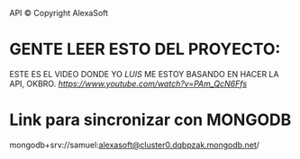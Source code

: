 API © Copyright AlexaSoft

# GENTE LEER ESTO DEL PROYECTO:
ESTE ES EL VIDEO DONDE YO *LUIS* ME ESTOY BASANDO EN HACER LA API, OKBRO.
*https://www.youtube.com/watch?v=PAm_QcN6Ffs*


# Link para sincronizar con MONGODB
mongodb+srv://samuel:alexasoft@cluster0.dqbpzak.mongodb.net/




<!-- 
# Dejenme guardar esto por aca 
 <div class="navbar-links">
    <% // if (!locals.req.session.idUsuario) { %>
        <a href="/login">Iniciar Sesión</a>
        <a href="/registro">Registrar</a>
    <% // } else { %>
        <a href="/cerrarsesion">Cerrar Sesión</a>
        <div class="dropdown">
            <button>Opciones</button>
            <div class="dropdown-content">
                <a href="/admin">Admin</a>
                <a href="/citas">Citas</a>
                <a href="/ventas">Ventas</a>
                <a href="/compras">Compras</a>
                <a href="/salidainsumos">Salida Insumos</a>
                <a href="/usuarios">Usuarios</a>
            </div>
        </div>
    <% // } %>
</div> -->